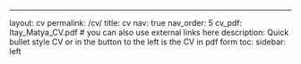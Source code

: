 ---
layout: cv
permalink: /cv/
title: cv
nav: true
nav_order: 5
cv_pdf: Itay_Matya_CV.pdf # you can also use external links here
description: Quick bullet style CV or in the button to the left is the CV in pdf form
toc:
  sidebar: left
